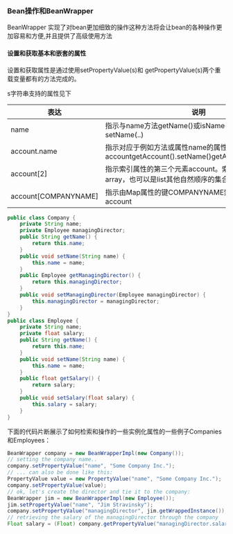 ### Bean操作和BeanWrapper

BeanWrapper 实现了对bean更加细致的操作这种方法将会让bean的各种操作更加容易和方便,并且提供了高级使用方法

#### 设置和获取基本和嵌套的属性

设置和获取属性是通过使用setPropertyValue(s)和 getPropertyValue(s)两个重载变量都有的方法完成的。

s字符串支持的属性见下

|表达|说明|
| ------------ | ------------ |
|name|指示与name方法getName()或isName() 和相对应的属性setName(..)|
|account.name|指示对应于例如方法或属性name的属性的嵌套属性accountgetAccount().setName()getAccount().getName()|
|account[2]|指示索引属性的第三个元素account。索引属性可以是类型的array，也可以是list其他自然顺序的集合|
|account[COMPANYNAME]|指示由Map属性的键COMPANYNAME索引的地图条目的值account|

```java
public class Company {
    private String name;
    private Employee managingDirector;
    public String getName() {
        return this.name;
    }
    public void setName(String name) {
        this.name = name;
    }
    public Employee getManagingDirector() {
        return this.managingDirector;
    }
    public void setManagingDirector(Employee managingDirector) {
        this.managingDirector = managingDirector;
    }
}
public class Employee {
    private String name;
    private float salary;
    public String getName() {
        return this.name;
    }
    public void setName(String name) {
        this.name = name;
    }
    public float getSalary() {
        return salary;
    }
    public void setSalary(float salary) {
        this.salary = salary;
    }
}
```

下面的代码片断展示了如何检索和操作的一些实例化属性的一些例子Companies和Employees：
```java
BeanWrapper company = new BeanWrapperImpl(new Company());
// setting the company name..
company.setPropertyValue("name", "Some Company Inc.");
// ... can also be done like this:
PropertyValue value = new PropertyValue("name", "Some Company Inc.");
company.setPropertyValue(value);
// ok, let's create the director and tie it to the company:
BeanWrapper jim = new BeanWrapperImpl(new Employee());
jim.setPropertyValue("name", "Jim Stravinsky");
company.setPropertyValue("managingDirector", jim.getWrappedInstance());
// retrieving the salary of the managingDirector through the company
Float salary = (Float) company.getPropertyValue("managingDirector.salary");
```
